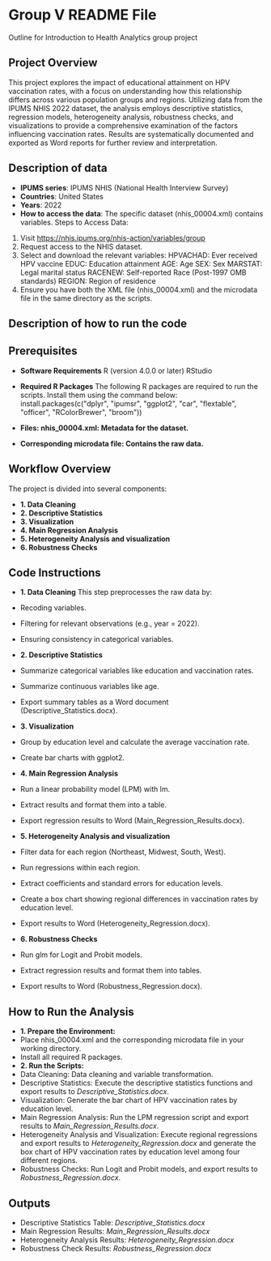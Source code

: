 # Group V README File
Outline for Introduction to Health Analytics group project

## Project Overview
This project explores the impact of educational attainment on HPV vaccination rates, with a focus on understanding how this relationship differs across various population groups and  regions. Utilizing data from the IPUMS NHIS 2022 dataset, the analysis employs descriptive statistics, regression models, heterogeneity analysis, robustness checks, and visualizations to provide a comprehensive examination of the factors influencing vaccination rates. Results are systematically documented and exported as Word reports for further review and interpretation.

## Description of data
- **IPUMS series**: IPUMS NHIS (National Health Interview Survey)
- **Countries**: United States
- **Years**: 2022
- **How to access the data**: The specific dataset (nhis_00004.xml) contains variables.
Steps to Access Data:
1.	Visit https://nhis.ipums.org/nhis-action/variables/group
2.	Request access to the NHIS dataset.
3.	Select and download the relevant variables:
HPVACHAD: Ever received HPV vaccine
EDUC: Education attainment
AGE: Age
SEX: Sex
MARSTAT: Legal marital status
RACENEW: Self-reported Race (Post-1997 OMB standards)
REGION: Region of residence
4.	Ensure you have both the XML file (nhis_00004.xml) and the microdata file in the same directory as the scripts.

## Description of how to run the code
## Prerequisites
- **Software Requirements**
R (version 4.0.0 or later)
RStudio 
- **Required R Packages**
The following R packages are required to run the scripts. Install them using the command below:
install.packages(c("dplyr", "ipumsr", "ggplot2", "car", "flextable", "officer", "RColorBrewer", "broom"))

- **Files: nhis_00004.xml: Metadata for the dataset.**
- **Corresponding microdata file: Contains the raw data.**

## Workflow Overview
The project is divided into several components:
- **1.	Data Cleaning**
- **2.	Descriptive Statistics**
- **3.	Visualization**
- **4.	Main Regression Analysis**
- **5.	Heterogeneity Analysis and visualization**
- **6.	Robustness Checks**

## Code Instructions
- **1.	Data Cleaning**
This step preprocesses the raw data by:
-	Recoding variables.
-	Filtering for relevant observations (e.g., year = 2022).
-	Ensuring consistency in categorical variables.

- **2.	Descriptive Statistics**
-	Summarize categorical variables like education and vaccination rates.
-	Summarize continuous variables like age.
-	Export summary tables as a Word document (Descriptive_Statistics.docx).


- **3.	Visualization**
-	Group by education level and calculate the average vaccination rate.
-	Create bar charts with ggplot2.


- **4.	Main Regression Analysis**
- Run a linear probability model (LPM) with lm.
- Extract results and format them into a table.
-	Export regression results to Word (Main_Regression_Results.docx).


- **5.	Heterogeneity Analysis and visualization**
- Filter data for each region (Northeast, Midwest, South, West).
- Run regressions within each region.
- Extract coefficients and standard errors for education levels.
- Create a box chart showing regional differences in vaccination rates by education level.
- Export results to Word (Heterogeneity_Regression.docx).


- **6.	Robustness Checks**
- Run glm for Logit and Probit models.
- Extract regression results and format them into tables.
- Export results to Word (Robustness_Regression.docx).


## How to Run the Analysis
- **1.	Prepare the Environment:**
-	Place nhis_00004.xml and the corresponding microdata file in your working directory.
-	Install all required R packages.
- **2.	Run the Scripts:**
- Data Cleaning: Data cleaning and variable transformation.
-	Descriptive Statistics: Execute the descriptive statistics functions and export results to *Descriptive_Statistics.docx*.
-	Visualization: Generate the bar chart of HPV vaccination rates by education level.
-	Main Regression Analysis: Run the LPM regression script and export results to *Main_Regression_Results.docx*.
-	Heterogeneity Analysis and Visualization: Execute regional regressions and export results to *Heterogeneity_Regression.docx* and generate the box chart of HPV vaccination rates by education level among four different regions.
-	Robustness Checks: Run Logit and Probit models, and export results to *Robustness_Regression.docx*.

## Outputs
-	Descriptive Statistics Table: *Descriptive_Statistics.docx*
-	Main Regression Results: *Main_Regression_Results.docx*
-	Heterogeneity Analysis Results: *Heterogeneity_Regression.docx*
-	Robustness Check Results: *Robustness_Regression.docx*







